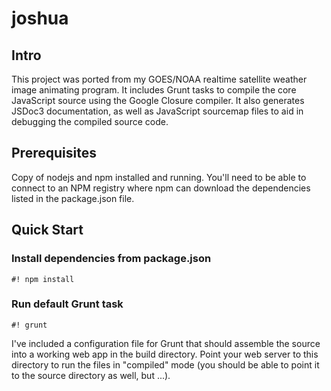 # joshua

## Intro

This project was ported from my GOES/NOAA realtime satellite weather image animating program. It includes Grunt tasks to compile the core JavaScript source using the Google Closure compiler. It also generates JSDoc3 documentation, as well as JavaScript sourcemap files to aid in debugging the compiled source code.

## Prerequisites

Copy of nodejs and npm installed and running. You'll need to be able to connect to an NPM registry where npm can download the dependencies listed in the package.json file.

## Quick Start

### Install dependencies from package.json

```
#! npm install
```

### Run default Grunt task

```
#! grunt
```

I've included a configuration file for Grunt that should assemble the source into a working web app in the build directory. Point your web server to this directory to run the files in "compiled" mode (you should be able to point it to the source directory as well, but ...).

